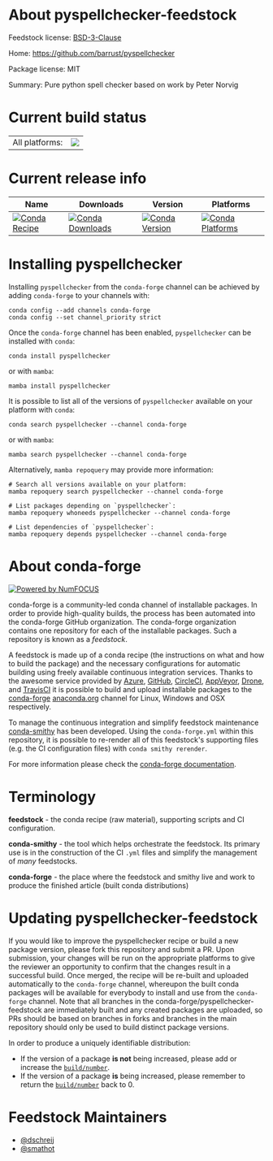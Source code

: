 About pyspellchecker-feedstock
==============================

Feedstock license: [BSD-3-Clause](https://github.com/conda-forge/pyspellchecker-feedstock/blob/main/LICENSE.txt)

Home: https://github.com/barrust/pyspellchecker

Package license: MIT

Summary: Pure python spell checker based on work by Peter Norvig

Current build status
====================


<table><tr><td>All platforms:</td>
    <td>
      <a href="https://dev.azure.com/conda-forge/feedstock-builds/_build/latest?definitionId=9264&branchName=main">
        <img src="https://dev.azure.com/conda-forge/feedstock-builds/_apis/build/status/pyspellchecker-feedstock?branchName=main">
      </a>
    </td>
  </tr>
</table>

Current release info
====================

| Name | Downloads | Version | Platforms |
| --- | --- | --- | --- |
| [![Conda Recipe](https://img.shields.io/badge/recipe-pyspellchecker-green.svg)](https://anaconda.org/conda-forge/pyspellchecker) | [![Conda Downloads](https://img.shields.io/conda/dn/conda-forge/pyspellchecker.svg)](https://anaconda.org/conda-forge/pyspellchecker) | [![Conda Version](https://img.shields.io/conda/vn/conda-forge/pyspellchecker.svg)](https://anaconda.org/conda-forge/pyspellchecker) | [![Conda Platforms](https://img.shields.io/conda/pn/conda-forge/pyspellchecker.svg)](https://anaconda.org/conda-forge/pyspellchecker) |

Installing pyspellchecker
=========================

Installing `pyspellchecker` from the `conda-forge` channel can be achieved by adding `conda-forge` to your channels with:

```
conda config --add channels conda-forge
conda config --set channel_priority strict
```

Once the `conda-forge` channel has been enabled, `pyspellchecker` can be installed with `conda`:

```
conda install pyspellchecker
```

or with `mamba`:

```
mamba install pyspellchecker
```

It is possible to list all of the versions of `pyspellchecker` available on your platform with `conda`:

```
conda search pyspellchecker --channel conda-forge
```

or with `mamba`:

```
mamba search pyspellchecker --channel conda-forge
```

Alternatively, `mamba repoquery` may provide more information:

```
# Search all versions available on your platform:
mamba repoquery search pyspellchecker --channel conda-forge

# List packages depending on `pyspellchecker`:
mamba repoquery whoneeds pyspellchecker --channel conda-forge

# List dependencies of `pyspellchecker`:
mamba repoquery depends pyspellchecker --channel conda-forge
```


About conda-forge
=================

[![Powered by
NumFOCUS](https://img.shields.io/badge/powered%20by-NumFOCUS-orange.svg?style=flat&colorA=E1523D&colorB=007D8A)](https://numfocus.org)

conda-forge is a community-led conda channel of installable packages.
In order to provide high-quality builds, the process has been automated into the
conda-forge GitHub organization. The conda-forge organization contains one repository
for each of the installable packages. Such a repository is known as a *feedstock*.

A feedstock is made up of a conda recipe (the instructions on what and how to build
the package) and the necessary configurations for automatic building using freely
available continuous integration services. Thanks to the awesome service provided by
[Azure](https://azure.microsoft.com/en-us/services/devops/), [GitHub](https://github.com/),
[CircleCI](https://circleci.com/), [AppVeyor](https://www.appveyor.com/),
[Drone](https://cloud.drone.io/welcome), and [TravisCI](https://travis-ci.com/)
it is possible to build and upload installable packages to the
[conda-forge](https://anaconda.org/conda-forge) [anaconda.org](https://anaconda.org/)
channel for Linux, Windows and OSX respectively.

To manage the continuous integration and simplify feedstock maintenance
[conda-smithy](https://github.com/conda-forge/conda-smithy) has been developed.
Using the ``conda-forge.yml`` within this repository, it is possible to re-render all of
this feedstock's supporting files (e.g. the CI configuration files) with ``conda smithy rerender``.

For more information please check the [conda-forge documentation](https://conda-forge.org/docs/).

Terminology
===========

**feedstock** - the conda recipe (raw material), supporting scripts and CI configuration.

**conda-smithy** - the tool which helps orchestrate the feedstock.
                   Its primary use is in the construction of the CI ``.yml`` files
                   and simplify the management of *many* feedstocks.

**conda-forge** - the place where the feedstock and smithy live and work to
                  produce the finished article (built conda distributions)


Updating pyspellchecker-feedstock
=================================

If you would like to improve the pyspellchecker recipe or build a new
package version, please fork this repository and submit a PR. Upon submission,
your changes will be run on the appropriate platforms to give the reviewer an
opportunity to confirm that the changes result in a successful build. Once
merged, the recipe will be re-built and uploaded automatically to the
`conda-forge` channel, whereupon the built conda packages will be available for
everybody to install and use from the `conda-forge` channel.
Note that all branches in the conda-forge/pyspellchecker-feedstock are
immediately built and any created packages are uploaded, so PRs should be based
on branches in forks and branches in the main repository should only be used to
build distinct package versions.

In order to produce a uniquely identifiable distribution:
 * If the version of a package **is not** being increased, please add or increase
   the [``build/number``](https://docs.conda.io/projects/conda-build/en/latest/resources/define-metadata.html#build-number-and-string).
 * If the version of a package **is** being increased, please remember to return
   the [``build/number``](https://docs.conda.io/projects/conda-build/en/latest/resources/define-metadata.html#build-number-and-string)
   back to 0.

Feedstock Maintainers
=====================

* [@dschreij](https://github.com/dschreij/)
* [@smathot](https://github.com/smathot/)


